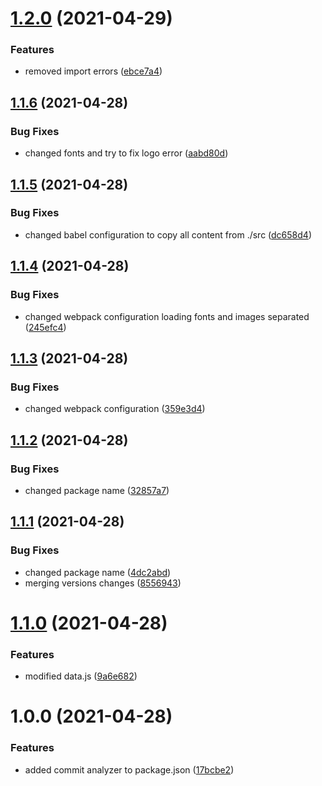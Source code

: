 # [1.2.0](https://github.com/Manuel-Aullo/ui-components-st-design-system/compare/v1.1.6...v1.2.0) (2021-04-29)


### Features

* removed import errors ([ebce7a4](https://github.com/Manuel-Aullo/ui-components-st-design-system/commit/ebce7a422ebc58de8b32bbe431f3e74563ff317b))

## [1.1.6](https://github.com/Manuel-Aullo/ui-components-st-design-system/compare/v1.1.5...v1.1.6) (2021-04-28)


### Bug Fixes

* changed fonts and try to fix logo error ([aabd80d](https://github.com/Manuel-Aullo/ui-components-st-design-system/commit/aabd80df650154fc178896fd61a53e1c8d125d0b))

## [1.1.5](https://github.com/Manuel-Aullo/ui-components-st-design-system/compare/v1.1.4...v1.1.5) (2021-04-28)


### Bug Fixes

* changed babel configuration to copy all content from ./src ([dc658d4](https://github.com/Manuel-Aullo/ui-components-st-design-system/commit/dc658d45963c09e7f8fa624f4e438c77c0ce73ff))

## [1.1.4](https://github.com/Manuel-Aullo/ui-components-st-design-system/compare/v1.1.3...v1.1.4) (2021-04-28)


### Bug Fixes

* changed webpack configuration loading fonts and images separated ([245efc4](https://github.com/Manuel-Aullo/ui-components-st-design-system/commit/245efc442a6dcde08164ce4c1582baf8bfd2b88c))

## [1.1.3](https://github.com/Manuel-Aullo/ui-components-st-design-system/compare/v1.1.2...v1.1.3) (2021-04-28)


### Bug Fixes

* changed webpack configuration ([359e3d4](https://github.com/Manuel-Aullo/ui-components-st-design-system/commit/359e3d465ec422bc466027e7c535414732af3306))

## [1.1.2](https://github.com/Manuel-Aullo/ui-components-st-design-system/compare/v1.1.1...v1.1.2) (2021-04-28)


### Bug Fixes

* changed package name ([32857a7](https://github.com/Manuel-Aullo/ui-components-st-design-system/commit/32857a7d8f87807e501ba097b23001c320bfcd2c))

## [1.1.1](https://github.com/Manuel-Aullo/ui-components-st-design-system/compare/v1.1.0...v1.1.1) (2021-04-28)


### Bug Fixes

* changed package name ([4dc2abd](https://github.com/Manuel-Aullo/ui-components-st-design-system/commit/4dc2abdccd9083280c8fab7d8cbf12f10d05737c))
* merging versions changes ([8556943](https://github.com/Manuel-Aullo/ui-components-st-design-system/commit/855694332962dcb543bcfe32685e8cfea0c7769c))

# [1.1.0](https://github.com/Manuel-Aullo/ui-components-st-design-system/compare/v1.0.0...v1.1.0) (2021-04-28)


### Features

* modified data.js ([9a6e682](https://github.com/Manuel-Aullo/ui-components-st-design-system/commit/9a6e682ca190358b2c13d7da8a3afff84ec2d240))

# 1.0.0 (2021-04-28)


### Features

* added commit analyzer to package.json ([17bcbe2](https://github.com/Manuel-Aullo/ui-components-st-design-system/commit/17bcbe288ae3b5683e9d0f77a7da79507dfe5e80))
